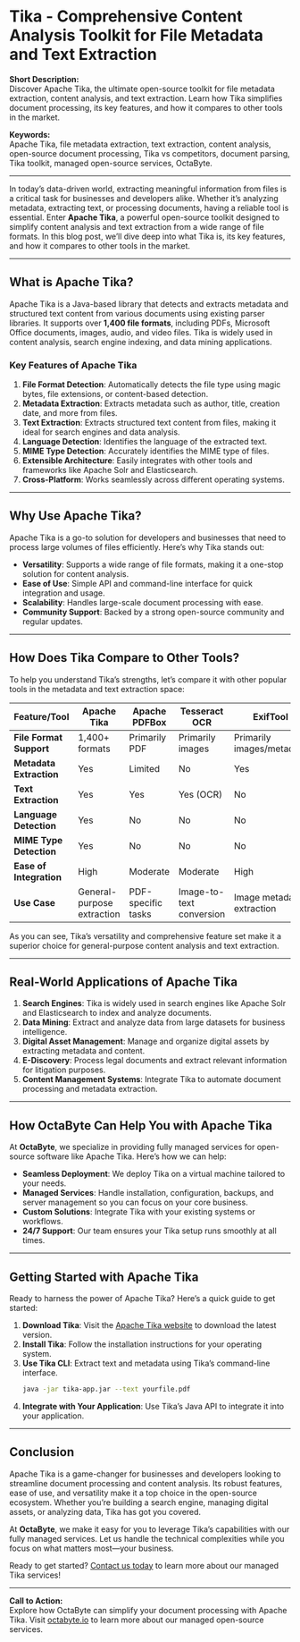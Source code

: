 # Tika - Comprehensive Content Analysis Toolkit for File Metadata and Text Extraction

**Short Description:**  
Discover Apache Tika, the ultimate open-source toolkit for file metadata extraction, content analysis, and text extraction. Learn how Tika simplifies document processing, its key features, and how it compares to other tools in the market.

**Keywords:**  
Apache Tika, file metadata extraction, text extraction, content analysis, open-source document processing, Tika vs competitors, document parsing, Tika toolkit, managed open-source services, OctaByte.

---

In today’s data-driven world, extracting meaningful information from files is a critical task for businesses and developers alike. Whether it’s analyzing metadata, extracting text, or processing documents, having a reliable tool is essential. Enter **Apache Tika**, a powerful open-source toolkit designed to simplify content analysis and text extraction from a wide range of file formats. In this blog post, we’ll dive deep into what Tika is, its key features, and how it compares to other tools in the market.

---

## What is Apache Tika?

Apache Tika is a Java-based library that detects and extracts metadata and structured text content from various documents using existing parser libraries. It supports over **1,400 file formats**, including PDFs, Microsoft Office documents, images, audio, and video files. Tika is widely used in content analysis, search engine indexing, and data mining applications.

### Key Features of Apache Tika

1. **File Format Detection**: Automatically detects the file type using magic bytes, file extensions, or content-based detection.
2. **Metadata Extraction**: Extracts metadata such as author, title, creation date, and more from files.
3. **Text Extraction**: Extracts structured text content from files, making it ideal for search engines and data analysis.
4. **Language Detection**: Identifies the language of the extracted text.
5. **MIME Type Detection**: Accurately identifies the MIME type of files.
6. **Extensible Architecture**: Easily integrates with other tools and frameworks like Apache Solr and Elasticsearch.
7. **Cross-Platform**: Works seamlessly across different operating systems.

---

## Why Use Apache Tika?

Apache Tika is a go-to solution for developers and businesses that need to process large volumes of files efficiently. Here’s why Tika stands out:

- **Versatility**: Supports a wide range of file formats, making it a one-stop solution for content analysis.
- **Ease of Use**: Simple API and command-line interface for quick integration and usage.
- **Scalability**: Handles large-scale document processing with ease.
- **Community Support**: Backed by a strong open-source community and regular updates.

---

## How Does Tika Compare to Other Tools?

To help you understand Tika’s strengths, let’s compare it with other popular tools in the metadata and text extraction space:

| Feature/Tool          | Apache Tika                  | Apache PDFBox               | Tesseract OCR               | ExifTool                    |
|------------------------|------------------------------|-----------------------------|-----------------------------|-----------------------------|
| **File Format Support**| 1,400+ formats               | Primarily PDF               | Primarily images            | Primarily images/metadata   |
| **Metadata Extraction**| Yes                          | Limited                     | No                          | Yes                         |
| **Text Extraction**    | Yes                          | Yes                         | Yes (OCR)                   | No                          |
| **Language Detection** | Yes                          | No                          | No                          | No                          |
| **MIME Type Detection**| Yes                          | No                          | No                          | No                          |
| **Ease of Integration**| High                         | Moderate                    | Moderate                    | High                        |
| **Use Case**           | General-purpose extraction   | PDF-specific tasks          | Image-to-text conversion    | Image metadata extraction   |

As you can see, Tika’s versatility and comprehensive feature set make it a superior choice for general-purpose content analysis and text extraction.

---

## Real-World Applications of Apache Tika

1. **Search Engines**: Tika is widely used in search engines like Apache Solr and Elasticsearch to index and analyze documents.
2. **Data Mining**: Extract and analyze data from large datasets for business intelligence.
3. **Digital Asset Management**: Manage and organize digital assets by extracting metadata and content.
4. **E-Discovery**: Process legal documents and extract relevant information for litigation purposes.
5. **Content Management Systems**: Integrate Tika to automate document processing and metadata extraction.

---

## How OctaByte Can Help You with Apache Tika

At **OctaByte**, we specialize in providing fully managed services for open-source software like Apache Tika. Here’s how we can help:

- **Seamless Deployment**: We deploy Tika on a virtual machine tailored to your needs.
- **Managed Services**: Handle installation, configuration, backups, and server management so you can focus on your core business.
- **Custom Solutions**: Integrate Tika with your existing systems or workflows.
- **24/7 Support**: Our team ensures your Tika setup runs smoothly at all times.

---

## Getting Started with Apache Tika

Ready to harness the power of Apache Tika? Here’s a quick guide to get started:

1. **Download Tika**: Visit the [Apache Tika website](https://tika.apache.org/) to download the latest version.
2. **Install Tika**: Follow the installation instructions for your operating system.
3. **Use Tika CLI**: Extract text and metadata using Tika’s command-line interface.
   ```bash
   java -jar tika-app.jar --text yourfile.pdf
   ```
4. **Integrate with Your Application**: Use Tika’s Java API to integrate it into your application.

---

## Conclusion

Apache Tika is a game-changer for businesses and developers looking to streamline document processing and content analysis. Its robust features, ease of use, and versatility make it a top choice in the open-source ecosystem. Whether you’re building a search engine, managing digital assets, or analyzing data, Tika has got you covered.

At **OctaByte**, we make it easy for you to leverage Tika’s capabilities with our fully managed services. Let us handle the technical complexities while you focus on what matters most—your business.

Ready to get started? [Contact us today](https://octabyte.io) to learn more about our managed Tika services!

---

**Call to Action:**  
Explore how OctaByte can simplify your document processing with Apache Tika. Visit [octabyte.io](https://octabyte.io) to learn more about our managed open-source services.